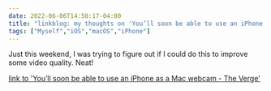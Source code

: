 ---date: 2022-06-06T14:50:17-04:00title: "linkblog: my thoughts on 'You’ll soon be able to use an iPhone as a Mac webcam - The Verge'"tags: ["Myself","iOS","macOS","iPhone"]---Just this weekend, I was trying to figure out if I could do this to improve some video quality. Neat! [link to 'You’ll soon be able to use an iPhone as a Mac webcam - The Verge'](https://www.theverge.com/2022/6/6/23156834/apple-iphone-webcam-mac-continuity-camera-macos-wwdc)